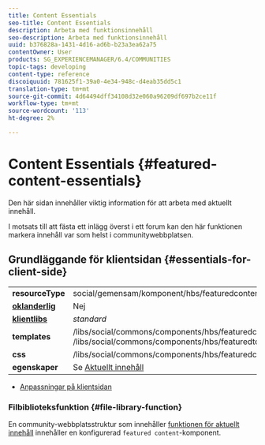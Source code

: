 ```yaml
---
title: Content Essentials
seo-title: Content Essentials
description: Arbeta med funktionsinnehåll
seo-description: Arbeta med funktionsinnehåll
uuid: b376828a-1431-4d16-ad6b-b23a3ea62a75
contentOwner: User
products: SG_EXPERIENCEMANAGER/6.4/COMMUNITIES
topic-tags: developing
content-type: reference
discoiquuid: 781625f1-39a0-4e34-948c-d4eab35dd5c1
translation-type: tm+mt
source-git-commit: 4d64494dff34108d32e060a96209df697b2ce11f
workflow-type: tm+mt
source-wordcount: '113'
ht-degree: 2%

---
```



# Content Essentials {#featured-content-essentials}

Den här sidan innehåller viktig information för att arbeta med aktuellt innehåll.

I motsats till att fästa ett inlägg överst i ett forum kan den här funktionen markera innehåll var som helst i communitywebbplatsen.

## Grundläggande för klientsidan {#essentials-for-client-side}

<table> 
 <tbody>
  <tr>
   <td> <strong>resourceType</strong></td> 
   <td>social/gemensam/komponent/hbs/featuredcontent</td> 
  </tr>
  <tr>
   <td> <a href="scf.md#add-or-include-a-communities-component"><strong>oklanderlig</strong></a></td> 
   <td>Nej</td> 
  </tr>
  <tr>
   <td> <a href="clientlibs.md"><strong>klientlibs</strong></a></td> 
   <td> <i>standard</i></td> 
  </tr>
  <tr>
   <td> <strong>templates</strong></td> 
   <td> /libs/social/commons/components/hbs/featuredcontent/featuredcontent.hbs<br /> /libs/social/commons/components/hbs/featuredtopic/featuredtopic.hbs</td> 
  </tr>
  <tr>
   <td> <strong>css</strong></td> 
   <td> /libs/social/commons/components/hbs/featuredcontent/clientlibs/featuredcontent.css</td> 
  </tr>
  <tr>
   <td><strong> egenskaper</strong></td> 
   <td>Se <a href="featured.md">Aktuellt innehåll</a></td> 
  </tr>
 </tbody>
</table>

* [Anpassningar på klientsidan](client-customize.md)

### Filbiblioteksfunktion {#file-library-function}

En community-webbplatsstruktur som innehåller [funktionen för aktuellt innehåll](functions.md#featured-content-function) innehåller en konfigurerad `featured content`-komponent.
